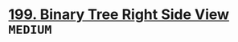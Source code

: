 # [199. Binary Tree Right Side View](https://leetcode.com/problems/binary-tree-right-side-view/description/) `MEDIUM`
